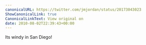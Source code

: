 ```yaml
---
canonicalURL: https://twitter.com/jmjordan/status/20173043023
ShowCanonicalLink: true
CanonicalLinkText: View original on
date: 2010-08-02T22:39:43+00:00
---
```

Its windy in San Diego!